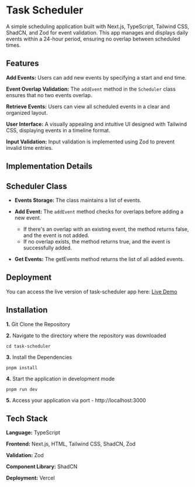 
# Task Scheduler

A simple scheduling application built with Next.js, TypeScript, Tailwind CSS, ShadCN, and Zod for event validation. This app manages and displays daily events within a 24-hour period, ensuring no overlap between scheduled times.
## Features

**Add Events:** Users can add new events by specifying a start and end time.

**Event Overlap Validation:** The `addEvent` method in the `Scheduler` class ensures that no two events overlap.

**Retrieve Events:** Users can view all scheduled events in a clear and organized layout.

**User Interface:** A visually appealing and intuitive UI designed with Tailwind CSS, displaying events in a timeline format.

**Input Validation:** Input validation is implemented using Zod to prevent invalid time entries.
## Implementation Details

## Scheduler Class

- **Events Storage:** The class maintains a list of events.

- **Add Event:** The `addEvent` method checks for overlaps before adding a new event.
    - If there's an overlap with an existing event, the method returns false, and the event is not added.
    - If no overlap exists, the method returns true, and the event is successfully added.

- **Get Events:** The getEvents method returns the list of all added events.
## Deployment

You can access the live version of task-scheduler app here: [Live Demo](https://task-scheduler-nu.vercel.app/)



## Installation

**1.** Git Clone the Repository

**2.** Navigate to the directory where the repository was downloaded

```
cd task-scheduler
```

**3.** Install the Dependencies

```
pnpm install
```


**4.** Start the application in development mode

```
pnpm run dev
```

**5.** Access your application via port - http://localhost:3000
## Tech Stack

**Language:** TypeScript

**Frontend:** Next.js, HTML, Tailwind CSS, ShadCN, Zod

**Validation:** Zod

**Component Library:** ShadCN

**Deployment:** Vercel